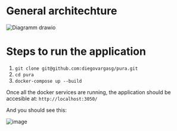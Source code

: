 # General architechture

![Diagramm drawio](https://user-images.githubusercontent.com/1714616/184526036-d43c6a7c-04e5-497f-b299-0b90fba4ea86.png)



# Steps to run the application

1. `git clone git@github.com:diegovargasg/pura.git`
2. `cd pura`
3. `docker-compose up --build`

Once all the docker services are running, the application should be accesible at:
`http://localhost:3050/`

And you should see this:

![image](https://user-images.githubusercontent.com/1714616/184525541-acb5d0e8-513b-4002-b084-23f64c06da18.png)
